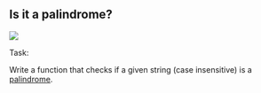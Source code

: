 ## Is it a palindrome?

![](https://img.shields.io/badge/Difficulty-8kyu-9cf?logo=codewars)

Task:

Write a function that checks if a given string (case insensitive) is a [palindrome](https://en.wikipedia.org/wiki/Palindrome).

